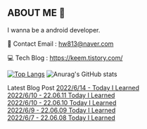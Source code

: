 ## ABOUT ME 👋
I wanna be a android developer.

📩 Contact Email : hw813@naver.com

💻 Tech Blog : https://keem.tistory.com/

[![Top Langs](https://github-readme-stats.vercel.app/api/top-langs/?username=keem-hyun&layout=compact&theme=merko)](https://github.com/anuraghazra/github-readme-stats)
![Anurag's GitHub stats](https://github-readme-stats.vercel.app/api?username=keem-hyun&show_icons=true&theme=merko)

Latest Blog Post
[2022/6/14 - Today I Learned](https://keem.tistory.com/entry/Today-I-Learned) <br>
[2022/6/10 - 22.06.11 Today I Learned](https://keem.tistory.com/entry/220611-Today-I-Learned) <br>
[2022/6/10 - 22.06.10 Today I Learned](https://keem.tistory.com/entry/220610-Today-I-Learned) <br>
[2022/6/9 - 22.06.09 Today I Learned](https://keem.tistory.com/entry/220609-Today-I-Learned) <br>
[2022/6/7 - 22.06.08 Today I Learned](https://keem.tistory.com/entry/1%EC%A3%BC%EC%B0%A8-Weekly-I-Learned) <br>
